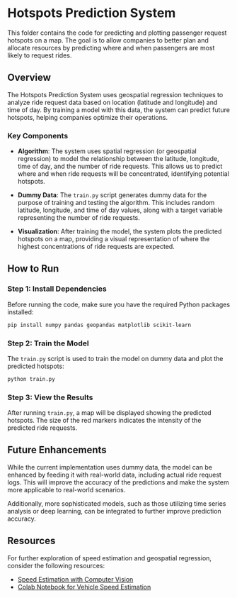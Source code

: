 # Hotspots Prediction System

This folder contains the code for predicting and plotting passenger request hotspots on a map. The goal is to allow companies to better plan and allocate resources by predicting where and when passengers are most likely to request rides.

## Overview

The Hotspots Prediction System uses geospatial regression techniques to analyze ride request data based on location (latitude and longitude) and time of day. By training a model with this data, the system can predict future hotspots, helping companies optimize their operations.

### Key Components

- **Algorithm**: The system uses spatial regression (or geospatial regression) to model the relationship between the latitude, longitude, time of day, and the number of ride requests. This allows us to predict where and when ride requests will be concentrated, identifying potential hotspots.
  
- **Dummy Data**: The `train.py` script generates dummy data for the purpose of training and testing the algorithm. This includes random latitude, longitude, and time of day values, along with a target variable representing the number of ride requests.

- **Visualization**: After training the model, the system plots the predicted hotspots on a map, providing a visual representation of where the highest concentrations of ride requests are expected.

## How to Run

### Step 1: Install Dependencies

Before running the code, make sure you have the required Python packages installed:

```bash
pip install numpy pandas geopandas matplotlib scikit-learn
```

### Step 2: Train the Model

The `train.py` script is used to train the model on dummy data and plot the predicted hotspots:

```bash
python train.py
```

### Step 3: View the Results

After running `train.py`, a map will be displayed showing the predicted hotspots. The size of the red markers indicates the intensity of the predicted ride requests.

## Future Enhancements

While the current implementation uses dummy data, the model can be enhanced by feeding it with real-world data, including actual ride request logs. This will improve the accuracy of the predictions and make the system more applicable to real-world scenarios.

Additionally, more sophisticated models, such as those utilizing time series analysis or deep learning, can be integrated to further improve prediction accuracy.

## Resources

For further exploration of speed estimation and geospatial regression, consider the following resources:

- [Speed Estimation with Computer Vision](https://github.com/roboflow/supervision/tree/develop/examples/speed_estimation)
- [Colab Notebook for Vehicle Speed Estimation](https://colab.research.google.com/github/roboflow-ai/notebooks/blob/main/notebooks/how-to-estimate-vehicle-speed-with-computer-vision.ipynb)